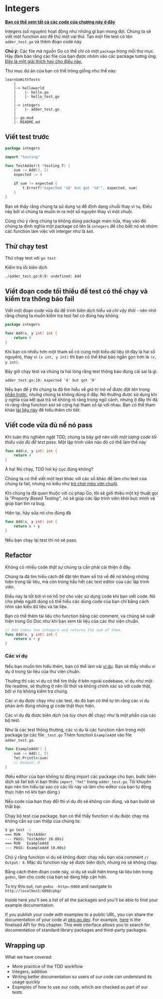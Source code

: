 # Integers

**[Bạn có thể xem tất cả các code của chương này ở đây](https://github.com/quii/learn-go-with-tests/tree/main/integers)**

Integers (số nguyên) hoạt động như những gì bạn mong đợi. Chúng ta sẽ viết một function `Add` để thử một vài thứ. Tạo một file test có tên `adder_test.go` và thêm đoạn code này.

**Chú ý:** Các file mã nguồn Go có thể chỉ có một `package` trong mỗi thư mục. Hãy đảm bảo rằng các file của bạn được nhóm vào các package tương ứng. [Đây là một giải thích hay cho điều này.](https://dave.cheney.net/2014/12/01/five-suggestions-for-setting-up-a-go-project) 

Thư mục dự án của bạn có thể trông giống như thế này:

```
learnGoWithTests
    |
    |-> helloworld
    |    |- hello.go
    |    |- hello_test.go    
    |
    |-> integers
    |    |- adder_test.go
    |
    |- go.mod
    |- README.md
```

## Viết test trước

```go
package integers

import "testing"

func TestAdder(t *testing.T) {
	sum := Add(2, 2)
	expected := 4

	if sum != expected {
		t.Errorf("expected '%d' but got '%d'", expected, sum)
	}
}
```

Bạn sẽ thấy rằng chúng ta sử dụng `%d` để định dạng chuỗi thay vì `%q`. Điều này bởi vì chúng ta muốn in ra một số nguyên thay vì một chuỗi.

Cũng chú ý rằng chúng ta không dùng package main nữa, thay vào đó chúng ta định nghĩa một package có tên là `integers` để cho biết nó sẽ nhóm các function làm việc với interger như là `Add`.

## Thử chạy test

Thử chạy test với `go test`

Kiểm tra lỗi biên dịch

`./adder_test.go:6:9: undefined: Add`

## Viết đoạn code tối thiểu để test có thể chạy và kiểm tra thông báo fail

Viết một đoạn code vừa đủ để trình biên dịch hiểu _và chỉ vậy thôi_ - nên nhớ rằng chúng ta muốn kiểm tra test fail có đúng hay không.

```go
package integers

func Add(x, y int) int {
	return 0
}
```

Khi bạn có nhiều hơn một tham số có cùng một kiểu dữ liệu \(ở đây là hai số nguyên\), thay vì `(x int, y int)` thì bạn có thể khai báo ngắn gọn hơn là `(x, y int)`.

Bây giờ chạy test và chúng ta hài lòng rằng test thông báo đúng cái sai là gì.

`adder_test.go:10: expected '4' but got '0'`

Nếu bạn để ý thì chúng ta đã tìm hiểu về _giá trị trả về được đặt tên_ trong [phần trước](hello-world.md#lần-refactor--cuối-cùng), nhưng chúng ta không dùng ở đây. Nó thường được sử dụng khi ý nghĩa của kết quả trả về không rõ ràng trong ngữ cảnh, nhưng ở đây thì đã rõ ràng rằng function `Add` sẽ cộng hai tham số lại với nhau. Bạn có thể tham khảo [tài liệu này](https://github.com/golang/go/wiki/CodeReviewComments#named-result-parameters) để hiểu thêm chi tiết.

## Viết code vừa đủ nế nó pass

Khi tuân thủ nghiêm ngặt TDD, chúng ta bây giờ nên viết _một lượng code tối thiểu vừa đủ để test pass_. Một lập trình viên nào đó có thể làm thế này

```go
func Add(x, y int) int {
	return 4
}
```

À ha! Nó chạy, TDD hơi kỳ cục đúng không?

Chúng ta có thể viết một test khác với các số khác để làm cho test của chúng ta fail, nhưng nó kiểu như [trò chơi mèo vờn chuột](https://en.m.wikipedia.org/wiki/Cat_and_mouse).

Khi chúng ta đã quen thuộc với cú pháp Go, tôi sẽ giới thiệu một kỹ thuật gọi là *"Property Based Testing"*, nó sẽ giúp các lập trình viên khỏi bực mình và giúp bạn tìm ra bug.

Hiện tại, hãy sửa nó cho đúng đã

```go
func Add(x, y int) int {
	return x + y
}
```

Nếu bạn chạy lại test thì nó sẽ pass.

## Refactor

Không có nhiều code _thật sự_ chúng ta cần phải cải thiện ở đây.

Chúng ta đã tìm hiểu cách để đặt tên tham số trả về để nó không những hiện trong tài liệu, mà còn trong hầu hết các text editor của các lập trình viên.

Điều này là tốt bởi vì nó hỗ trợ cho việc sử dụng code khi bạn viết code. Nó cho phép người dùng có thể hiểu các dùng code của bạn chỉ bằng cách nhìn vào kiểu dữ liệu và tài liệu.

Bạn có thể thêm tài liệu cho function bằng các comment, và chúng sẽ xuất hiện trong Go Doc như khi bạn xem tài liệu của các thư viện chuẩn.

```go
// Add takes two integers and returns the sum of them.
func Add(x, y int) int {
	return x + y
}
```

### Các ví dụ

Nếu bạn muốn tìm hiểu thêm, bạn có thể làm vài [ví dụ](https://blog.golang.org/examples). Bạn sẽ thấy nhiều ví dụ ở trong tài liệu của thư viện chuẩn.

Thường thì các ví dụ có thể tìm thấy ở bên ngoài codebase, ví dụ như một file readme, sẽ thường ở nên lỗi thời và không chính xác so với code thật, bởi vì họ không kiểm tra chúng.

Các ví dụ được chạy như các test, do đó bạn có thể tự tin rằng các ví dụ phản ánh đúng những gì code thật thực hiện.

Các ví dụ đã được biên dịch \(và tùy chọn để chạy\) như là một phần của các bộ test.

Như là các test thông thường, các vị dụ là các function nằm trong một package tại các file `_test.go`  Thêm function `ExampleAdd` vào file `adder_test.go`.

```go
func ExampleAdd() {
	sum := Add(1, 5)
	fmt.Println(sum)
	// Output: 6
}
```

(Nếu editor của bạn không tự động import các package cho bạn, bước biên dịch sẽ fail bởi vì bạn thiếu `import "fmt"` trong `adder_test.go`. Tôi khuyên bạn nên tìm hiểu tại sao có các lỗi này và làm cho editor của bạn tự động thực hiện nó khi bạn dùng.)

Nếu code của bạn thay đổi thì ví dụ đó sẽ không còn đúng, và bạn build sẽ thất bại.

Chạy bộ test của package, bạn có thể thấy function ví dụ được chạy mà không cần sự can thiệp của chúng ta:

```bash
$ go test -v
=== RUN   TestAdder
--- PASS: TestAdder (0.00s)
=== RUN   ExampleAdd
--- PASS: ExampleAdd (0.00s)
```

Chú ý rằng function ví dụ sẽ không được chạy nếu bạn xóa comment `// Output: 6`. Mặc dù function này sẽ được biên dịch, nhưng nó sẽ không chạy.

Bằng cách thêm đoạn code này, ví dụ sẽ xuất hiện trong tài liệu bên trong `godoc`, làm cho code của bạn sẽ dàng tiếp cận hơn.

To try this out, run `godoc -http=:6060` and navigate to `http://localhost:6060/pkg/`

Inside here you'll see a list of all the packages and you'll be able to find your example documentation.

If you publish your code with examples to a public URL, you can share the documentation of your code at [pkg.go.dev](https://pkg.go.dev/). For example, [here](https://pkg.go.dev/github.com/quii/learn-go-with-tests/integers/v2) is the finalised API for this chapter. This web interface allows you to search for documentation of standard library packages and third-party packages.

## Wrapping up

What we have covered:

* More practice of the TDD workflow
* Integers, addition
* Writing better documentation so users of our code can understand its usage quickly
* Examples of how to use our code, which are checked as part of our tests
